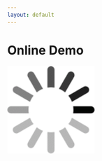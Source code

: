 ```yaml
---
layout: default
---
```


<!-- Javascript demo -->
<link rel="stylesheet" href="//code.jquery.com/ui/1.11.0/themes/smoothness/jquery-ui.css">
<script src="//code.jquery.com/jquery-1.10.2.js"></script>
<script src="//code.jquery.com/ui/1.11.0/jquery-ui.js"></script>
<script src="http://www.numericjs.com/lib/numeric-1.2.6.min.js"></script>
<script src="javascripts/morpher.js" type="text/javascript"></script>

<script language="JavaScript">

morpher = new Morpher();

function refreshImage() {
    if (morpher.ready()) {
        var sample = morpher.generate_face();
        image = document.getElementById('face');
        image.src = numeric.imageURL(numeric.mul([sample, sample, sample], 255));
    }
}

function setZ() {
    if (morpher.ready()) {
        for(index in index_mapping) {
            var s_i = $("#slider_" + index).slider("value") / 50.0 - 1.0;
            morpher.set_one_coordinate(index, s_i);
        }
    }
}

function slidersChanged() {
    setZ();
    refreshImage();
}

$(function() {
    for(index in index_mapping) {
        var line = (index < 29 / 2)? 1 : 2;
        name = "slider_" + index;
        $("#labels" + line).append("<td><div>" + index + "</div></td>");
        $("#sliders" + line).append("<td><div id='" + name + "'></div></td>");
        $("#" + name).slider({
            orientation: "vertical",
            range: "min",
            max: 100,
            value: 50,
            slide: slidersChanged,
        });
    }
});
$(function() {
   $( "#randombutton" )
   .button({label: "Random"})
     .click(function( event ) {
       if(morpher.ready()) {
           morpher.shuffle();
           Z = morpher.get_Z();
           for(index in index_mapping) {
               $("#slider_" + index).slider("value", (Z[index_mapping[index]] + 1) * 50);
           }
           refreshImage();
        }
     });
 });
</script>

# Online Demo

<img id="face" src="images/loader.gif" alt="face" width="200" />

<div id="randombutton"></div>

<table style="width:300px">
<tr id="labels1"></tr>
<tr id="sliders1"></tr>
<tr id="labels2"></tr>
<tr id="sliders2"></tr>
</table>
